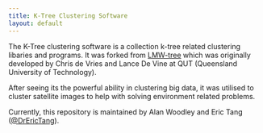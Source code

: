 ```yaml
---
title: K-Tree Clustering Software
layout: default
---
```


The K-Tree clustering software is a collection k-tree related clustering libaries and programs. It was forked from [LMW-tree](https://github.com/cmdevries/LMW-tree) which was originally developed by Chris de Vries and Lance De Vine at QUT (Queensland University of Technology). 

After seeing its the powerful ability in clustering big data, it was utilised to cluster satellite images to help with solving environment related problems.

Currently, this repository is maintained by Alan Woodley and Eric Tang ([@DrEricTang](https://twitter.com/DrEricTang)).
